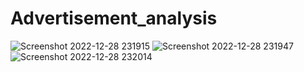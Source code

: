# Advertisement_analysis
![Screenshot 2022-12-28 231915](https://user-images.githubusercontent.com/72175654/209852580-d73140e8-5a39-4da8-bc5d-48f1c6974af2.png)
![Screenshot 2022-12-28 231947](https://user-images.githubusercontent.com/72175654/209852583-ff5f7acc-c13f-4a01-9ecc-174cc4a3cf5f.png)
![Screenshot 2022-12-28 232014](https://user-images.githubusercontent.com/72175654/209852584-19055060-8879-490d-a329-d06988b3fcd3.png)
